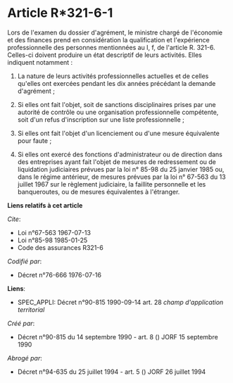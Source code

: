 # Article R*321-6-1

Lors de l'examen du dossier d'agrément, le ministre chargé de l'économie et des finances prend en considération la
qualification et l'expérience professionnelle des personnes mentionnées au I, f, de l'article R. 321-6. Celles-ci doivent
produire un état descriptif de leurs activités. Elles indiquent notamment :

1. La nature de leurs activités professionnelles actuelles et de celles qu'elles ont exercées pendant les dix années
précédant la demande d'agrément ;

2. Si elles ont fait l'objet, soit de sanctions disciplinaires prises par une autorité de contrôle ou une organisation
professionnelle compétente, soit d'un refus d'inscription sur une liste professionnelle ;

3. Si elles ont fait l'objet d'un licenciement ou d'une mesure équivalente pour faute ;

4. Si elles ont exercé des fonctions d'administrateur ou de direction dans des entreprises ayant fait l'objet de mesures de
redressement ou de liquidation judiciaires prévues par la loi n° 85-98 du 25 janvier 1985 ou, dans le régime antérieur, de
mesures prévues par la loi n° 67-563 du 13 juillet 1967 sur le règlement judiciaire, la faillite personnelle et les
banqueroutes, ou de mesures équivalentes à l'étranger.

**Liens relatifs à cet article**

_Cite_:

  - Loi n°67-563 1967-07-13
  - Loi n°85-98 1985-01-25
  - Code des assurances R321-6

_Codifié par_:

  - Décret n°76-666 1976-07-16

**Liens**:

  - SPEC_APPLI: Décret n°90-815 1990-09-14 art. 28 *champ d'application territorial*

_Créé par_:

  - Décret n°90-815 du 14 septembre 1990 - art. 8 () JORF 15 septembre 1990

_Abrogé par_:

  - Décret n°94-635 du 25 juillet 1994 - art. 5 () JORF 26 juillet 1994
